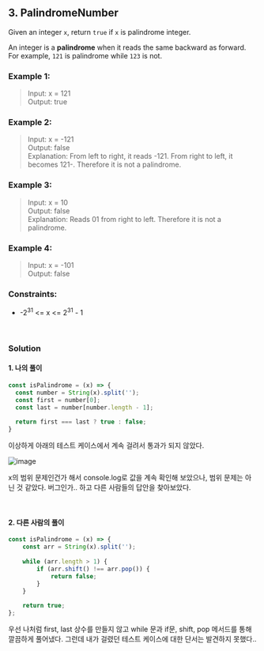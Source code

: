 ## 3. PalindromeNumber

Given an integer `x`, return `true` if `x` is palindrome integer.

An integer is a <b>palindrome</b> when it reads the same backward as forward. For example, `121` is palindrome while `123` is not.

 

### <b>Example 1:</b>

> Input: x = 121 <br>
> Output: true

### <b>Example 2:</b>

> Input: x = -121 <br>
> Output: false <br>
> Explanation: From left to right, it reads -121. From right to left, it becomes 121-. Therefore it is not a palindrome.

### <b>Example 3:</b>

> Input: x = 10 <br>
> Output: false <br>
> Explanation: Reads 01 from right to left. Therefore it is not a palindrome.

### <b>Example 4:</b>

> Input: x = -101 <br>
> Output: false
 

### <b>Constraints:</b>

- -2<sup>31</sup> <= x <= 2<sup>31</sup> - 1

<br>

### <b>Solution</b>

#### <b>1. 나의 풀이</b>

```javascript
const isPalindrome = (x) => {
  const number = String(x).split('');
  const first = number[0];
  const last = number[number.length - 1];
    
  return first === last ? true : false;
}
```

이상하게 아래의 테스트 케이스에서 계속 걸려서 통과가 되지 않았다.

![image](https://user-images.githubusercontent.com/62928788/113951008-a0a4f100-984d-11eb-9183-dbffafd18b73.png)

x의 범위 문제인건가 해서 console.log로 값을 계속 확인해 보았으나,
범위 문제는 아닌 것 같았다. 버그인가.. 하고 다른 사람들의  답안을 찾아보았다.

<br>

#### <b>2. 다른 사람의 풀이</b>

```javascript
const isPalindrome = (x) => {
    const arr = String(x).split('');
        
    while (arr.length > 1) {
        if (arr.shift() !== arr.pop()) {
            return false;
        }
    }
    
    return true;
};
```

우선 나처럼 first, last 상수를 만들지 않고 while 문과 if문, shift, pop 메서드를 통해 깔끔하게 풀어냈다.
그런데 내가 걸렸던 테스트 케이스에 대한 단서는 발견하지 못했다..
